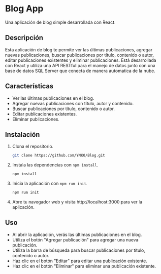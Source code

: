 # Blog App

Una aplicación de blog simple desarrollada con React.

## Descripción

Esta aplicación de blog te permite ver las últimas publicaciones, agregar nuevas publicaciones, buscar publicaciones por título, contenido o autor, editar publicaciones existentes y eliminar publicaciones. Está desarrollada con React y utiliza una API RESTful para el manejo de datos junto con una base de datos SQL Server que conecta de manera automatica de la nube.

## Características

- Ver las últimas publicaciones en el blog.
- Agregar nuevas publicaciones con título, autor y contenido.
- Buscar publicaciones por título, contenido o autor.
- Editar publicaciones existentes.
- Eliminar publicaciones.

## Instalación

1. Clona el repositorio.

   ```sh
   git clone https://github.com/YNK0/Blog.git
   ```

2. Instala las dependencias con `npm install`.

   ```sh
   npm install
   ```

3. Inicia la aplicación con `npm run init`.

   ```sh
   npm run init
   ```

4. Abre tu navegador web y visita http://localhost:3000 para ver la aplicación.

## Uso

- Al abrir la aplicación, verás las últimas publicaciones en el blog.
- Utiliza el botón "Agregar publicación" para agregar una nueva publicación.
- Utiliza la barra de búsqueda para buscar publicaciones por título, contenido o autor.
- Haz clic en el botón "Editar" para editar una publicación existente.
- Haz clic en el botón "Eliminar" para eliminar una publicación existente.
